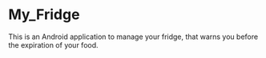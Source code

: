 # My_Fridge

This is an Android application to manage your fridge, that warns you before the expiration of your food.
